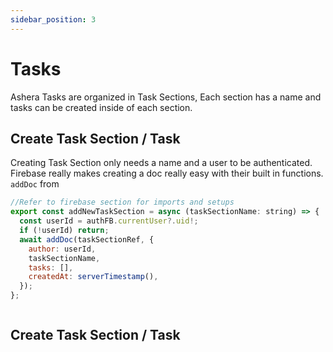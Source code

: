 ```yaml
---
sidebar_position: 3
---
```


# Tasks

Ashera Tasks are organized in Task Sections, Each section has a name and tasks can be created inside of each section.


## Create Task Section / Task

Creating Task Section only needs a name and a user to be authenticated. Firebase really makes creating a doc really easy with their built in functions. `addDoc` from

```jsx
//Refer to firebase section for imports and setups
export const addNewTaskSection = async (taskSectionName: string) => {
  const userId = authFB.currentUser?.uid!;
  if (!userId) return;
  await addDoc(taskSectionRef, {
    author: userId,
    taskSectionName,
    tasks: [],
    createdAt: serverTimestamp(),
  });
};
```

```jsx

```

## Create Task Section / Task

```jsx

```

```jsx

```
